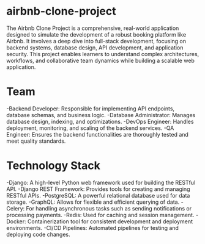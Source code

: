 # airbnb-clone-project

The Airbnb Clone Project is a comprehensive, real-world application designed to simulate the development of a robust booking platform like Airbnb. It involves a deep dive into full-stack development, focusing on backend systems, database design, API development, and application security. This project enables learners to understand complex architectures, workflows, and collaborative team dynamics while building a scalable web application.

# Team
  -Backend Developer: Responsible for implementing API endpoints, database schemas, and business logic.
  -Database Administrator: Manages database design, indexing, and optimizations.
  -DevOps Engineer: Handles deployment, monitoring, and scaling of the backend services.
  -QA Engineer: Ensures the backend functionalities are thoroughly tested and meet quality standards.


# Technology Stack

  -Django: A high-level Python web framework used for building the RESTful API.
  -Django REST Framework: Provides tools for creating and managing RESTful APIs.
  -PostgreSQL: A powerful relational database used for data storage.
  -GraphQL: Allows for flexible and efficient querying of data.
  -Celery: For handling asynchronous tasks such as sending notifications or processing payments.
  -Redis: Used for caching and session management.
  -Docker: Containerization tool for consistent development and deployment environments.
  -CI/CD Pipelines: Automated pipelines for testing and deploying code changes.




